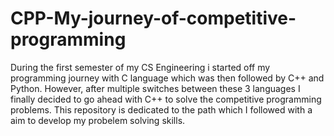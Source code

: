 # CPP-My-journey-of-competitive-programming
During the first semester of my CS Engineering i started off my programming journey with C language which was then followed by C++ and Python. However, after multiple switches between these 3 languages I finally decided to go ahead with C++ to solve the competitive programming problems. This repository is dedicated to the path which I followed with a aim to develop my probelem solving skills.
